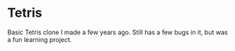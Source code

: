 # Tetris

Basic Tetris clone I made a few years ago. Still has a few bugs in it, but was a fun learning project.
